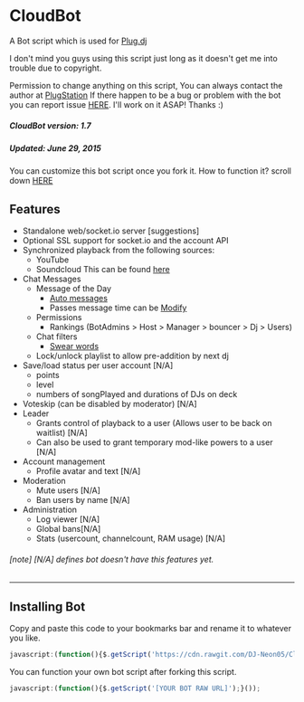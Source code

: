 CloudBot
=======

A Bot script which is used for [Plug.dj](http://plug.dj/communities/)

I don't mind you guys using this script just long as it doesn't get me into trouble due to copyright.

Permission to change anything on this script, You can always contact the author at
[PlugStation](http://chillout-lounge.webs.com/)
If there happen to be a bug or problem with the bot you can report issue [HERE](https://github.com/DJ-Neon05/Cloudbot/issues). I'll work on it ASAP! Thanks :)

##### CloudBot version: 1.7
##### Updated: June 29, 2015

You can customize this bot script once you fork it.
How to function it? scroll down [HERE](https://github.com/DJ-Neon05/Cloudbot/blob/master/README.md#installing-bot)


Features
--------
- Standalone web/socket.io server [suggestions]
- Optional SSL support for socket.io and the account API
- Synchronized playback from the following sources:
  - YouTube
  - Soundcloud
This can be found [here](https://github.com/DJ-Neon05/Cloudbot/blob/master/Packet/Cloudbot.js#L195)
- Chat Messages
  - Message of the Day
    - [Auto messages](https://github.com/DJ-Neon05/Cloudbot/blob/master/Packet/Cloudbot.js#L50)
    - Passes message time can be [Modify](https://github.com/DJ-Neon05/Cloudbot/blob/master/Packet/Cloudbot.js#L43)
  - Permissions
    - Rankings (BotAdmins > Host > Manager > bouncer > Dj > Users)
  - Chat filters
    - [Swear words](https://github.com/DJ-Neon05/Cloudbot/blob/master/Packet/Cloudbot.js#L74)
  - Lock/unlock playlist to allow pre-addition by next dj
- Save/load status per user account [N/A]
  - points
  - level
  - numbers of songPlayed and durations of DJs on deck 
- Voteskip (can be disabled by moderator) [N/A]
- Leader
  - Grants control of playback to a user (Allows user to be back on waitlist) [N/A]
  - Can also be used to grant temporary mod-like powers to a user [N/A]
- Account management
  - Profile avatar and text [N/A]
- Moderation
  - Mute users [N/A]
  - Ban users by name [N/A]
- Administration
  - Log viewer [N/A]
  - Global bans[N/A]
  - Stats (usercount, channelcount, RAM usage) [N/A]

###### [note] [N/A] defines bot doesn't have this features yet.
---
## Installing Bot
Copy and paste this code to your bookmarks bar and rename it to whatever you like.
```Javascript
javascript:(function(){$.getScript('https://cdn.rawgit.com/DJ-Neon05/Cloudbot/master/Packet/Cloudbot.js');}());
```
You can function your own bot script after forking this script.
```JavaScript
javascript:(function(){$.getScript('[YOUR BOT RAW URL]');}());
```
